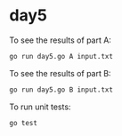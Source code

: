 # day5
To see the results of part A:

```bash
go run day5.go A input.txt
```

To see the results of part B:

```bash
go run day5.go B input.txt
```

To run unit tests:

```bash
go test
```
